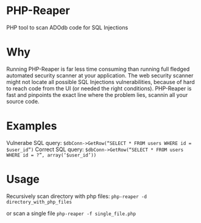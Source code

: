 PHP-Reaper
==========
PHP tool to scan ADOdb code for SQL Injections

Why
===
Running PHP-Reaper is far less time consuming than running full fledged automated security scanner at your application. The web security scanner might not locate all possible SQL Injections vulnerabilities, because of hard to reach code from the UI (or needed the right conditions). PHP-Reaper is fast and pinpoints the exact line where the problem lies, scannin all your source code.

Examples
========
Vulnerabe SQL query: `$dbConn->GetRow(“SELECT * FROM users WHERE id = $user_id”)`
Correct SQL query: `$dbConn->GetRow(“SELECT * FROM users WHERE id = ?”, array(‘$user_id’))`

Usage
=====
Recursively scan directory with php files:
`php-reaper -d directory_with_php_files`

or scan a single file
`php-reaper -f single_file.php`


